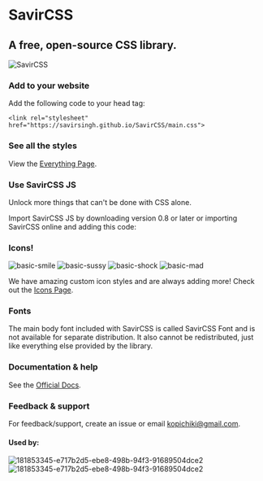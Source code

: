 # SavirCSS
## A free, open-source CSS library.

![SavirCSS](logo.png)

### Add to your website
Add the following code to your head tag:
```
<link rel="stylesheet" href="https://savirsingh.github.io/SavirCSS/main.css">
```

### See all the styles
View the [Everything Page](https://savirsingh.github.io/SavirCSS/everything).

### Use SavirCSS JS
Unlock more things that can't be done with CSS alone.

Import SavirCSS JS by downloading version 0.8 or later or importing SavirCSS online and adding this code:

<code><script src="https://savirsingh.github.io/SavirCSS/js/main.js"></script></code>

### Icons!
![basic-smile](https://user-images.githubusercontent.com/84334654/178381126-9997c5cf-5274-4be2-b918-f3c11bb7a9fd.png)
![basic-sussy](https://user-images.githubusercontent.com/84334654/178381205-705603f4-faca-4685-ac4d-45056f73f33b.png)
![basic-shock](https://user-images.githubusercontent.com/84334654/178381235-4958b9a8-f40c-4768-b776-bdfc7451cd46.png)
![basic-mad](https://user-images.githubusercontent.com/84334654/178381240-12768c00-128d-4c33-8ae5-bbd438209402.png)


We have amazing custom icon styles and are always adding more!
Check out the [Icons Page](https://savirsingh.github.io/SavirCSS/icons).

### Fonts
The main body font included with SavirCSS is called SavirCSS Font and is not available for separate distribution. It also cannot be redistributed, just like everything else provided by the library.


### Documentation & help
See the [Official Docs](https://savirsingh.github.io/SavirCSS/docs).

### Feedback & support
For feedback/support, create an issue or email kopichiki@gmail.com.

#### Used by:

![181853345-e717b2d5-ebe8-498b-94f3-91689504dce2](https://user-images.githubusercontent.com/84334654/181853571-78d1e293-0a4f-4612-b273-1659805cb9f9.png)
![181853345-e717b2d5-ebe8-498b-94f3-91689504dce2](https://user-images.githubusercontent.com/84334654/181852960-aa792341-d6e9-4c7b-b7ee-d2d1e19e8d29.png)



